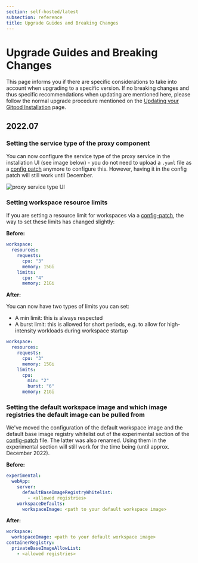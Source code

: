 ```yaml
---
section: self-hosted/latest
subsection: reference
title: Upgrade Guides and Breaking Changes
---
```


<script context="module">
  export const prerender = true;
</script>

# Upgrade Guides and Breaking Changes

This page informs you if there are specific considerations to take into account when upgrading to a specific version. If no breaking changes and thus specific recommendations when updating are mentioned here, please follow the normal upgrade procedure mentioned on the [Updating your Gitpod Installation](../latest/updating) page.

## 2022.07

### Setting the service type of the proxy component

You can now configure the service type of the proxy service in the installation UI (see image below) - you do not need to upload a `.yaml` file as a [config patch](./config-patches) anymore to configure this. However, having it in the config patch will still work until December.

![proxy service type UI](../../static/images/docs/self-hosted/proxy-service-type-ui.png)

### Setting workspace resource limits

If you are setting a resource limit for workspaces via a [config-patch](../latest/config-patches), the way to set these limits has changed slightly:

**Before:**

```yaml
workspace:
  resources:
    requests:
      cpu: "3"
      memory: 15Gi
    limits:
      cpu: "4"
      memory: 21Gi
```

**After:**

You can now have two types of limits you can set:

- A min limit: this is always respected
- A burst limit: this is allowed for short periods, e.g. to allow for high-intensity workloads during workspace startup

```yaml
workspace:
  resources:
    requests:
      cpu: "3"
      memory: 15Gi
    limits:
      cpu:
        min: "2"
        burst: "6"
      memory: 21Gi
```

### Setting the default workspace image and which image registries the default image can be pulled from

We've moved the configuration of the default workspace image and the default base image registry whitelist out of the experimental section of the [config-patch](../latest/config-patches) file. The latter was also renamed. Using them in the experimental section will still work for the time being (until approx. December 2022).

**Before:**

```yaml
experimental:
  webApp:
    server:
      defaultBaseImageRegistryWhitelist:
        - <allowed registries>
    workspaceDefaults:
      workspaceImage: <path to your default workspace image>
```

**After:**

```yaml
workspace:
  workspaceImage: <path to your default workspace image>
containerRegistry:
  privateBaseImageAllowList:
    - <allowed registries>
```
